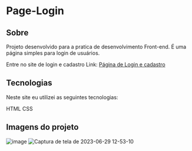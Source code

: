 # Page-Login

## Sobre
Projeto desenvolvido para a pratica de desenvolvimento Front-end. É uma página simples para login de usuários.

Entre no site de login e cadastro
Link: [Página de Login e cadastro
](https://linikersouzadev.github.io/Page-Login/)

## Tecnologias
Neste site eu utilizei as seguintes tecnologias:

HTML
CSS
## Imagens do projeto
![image](https://github.com/linikersouzadev/Page-Login/assets/88558394/d2d93a15-d72e-442f-955c-da78edc51dc9)
![Captura de tela de 2023-06-29 12-53-10](https://github.com/linikersouzadev/Page-Login/assets/88558394/a209e92e-a00e-432e-9ea7-3d9dd0a371f6)

